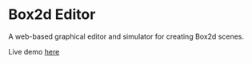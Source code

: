 # Box2d Editor

A web-based graphical editor and simulator for creating Box2d scenes.

Live demo [here](http://goo.gl/MEEEc)